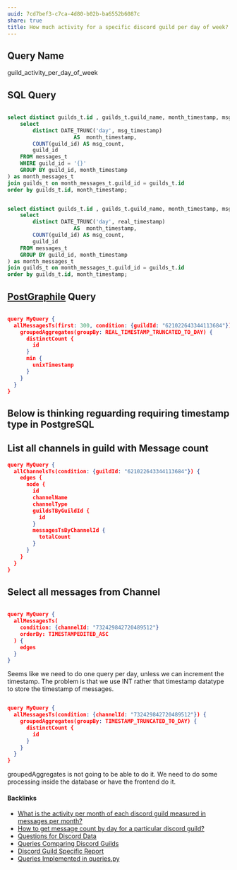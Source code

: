 ```yaml
---
uuid: 7cd7bef3-c7ca-4d80-b02b-ba6552b6087c
share: true
title: How much activity for a specific discord guild per day of week?
---
```

## Query Name

guild_activity_per_day_of_week

## SQL Query

``` SQL

select distinct guilds_t.id , guilds_t.guild_name, month_timestamp, msg_count from (
	select
		distinct DATE_TRUNC('day', msg_timestamp)
			         AS  month_timestamp,
	    COUNT(guild_id) AS msg_count,
	    guild_id 
	FROM messages_t
	WHERE guild_id = '{}'
	GROUP BY guild_id, month_timestamp
) as month_messages_t
join guilds_t on month_messages_t.guild_id = guilds_t.id
order by guilds_t.id, month_timestamp;

```


``` SQL

select distinct guilds_t.id , guilds_t.guild_name, month_timestamp, msg_count from (
	select
		distinct DATE_TRUNC('day', real_timestamp)
			         AS  month_timestamp,
	    COUNT(guild_id) AS msg_count,
	    guild_id 
	FROM messages_t
	GROUP BY guild_id, month_timestamp
) as month_messages_t
join guilds_t on month_messages_t.guild_id = guilds_t.id
order by guilds_t.id, month_timestamp;

```

## [PostGraphile](../314a79d7-8c7a-4b68-9f5d-eb161de21e8a) Query
``` json

query MyQuery {
  allMessagesTs(first: 300, condition: {guildId: "621022643344113684"}) {
    groupedAggregates(groupBy: REAL_TIMESTAMP_TRUNCATED_TO_DAY) {
      distinctCount {
        id
      }
      min {
        unixTimestamp
      }
    }
  }
}


```







## Below is thinking reguarding requiring timestamp type in PostgreSQL
## List all channels in guild with Message count

``` json
query MyQuery {
  allChannelsTs(condition: {guildId: "621022643344113684"}) {
    edges {
      node {
        id
        channelName
        channelType
        guildsTByGuildId {
          id
        }
        messagesTsByChannelId {
          totalCount
        }
      }
    }
  }
}

```
## Select all messages from Channel

``` json

query MyQuery {
  allMessagesTs(
    condition: {channelId: "732429842720489512"}
    orderBy: TIMESTAMPEDITED_ASC
  ) {
    edges
  }
}

```

Seems like we need to do one query per day, unless we can increment the timestamp. The problem is that we use INT rather that timestamp datatype to store the timestamp of messages.


``` json

query MyQuery {
  allMessagesTs(condition: {channelId: "732429842720489512"}) {
    groupedAggregates(groupBy: TIMESTAMP_TRUNCATED_TO_DAY) {
      distinctCount {
        id
      }
    }
  }
}


```

groupedAggregates is not going to be able to do it. We need to do some processing inside the database or have the frontend do it.

#### Backlinks

* [What is the activity per month of each discord guild measured in messages per month?](/edb39918-b02f-4ee7-b2b2-d902c8370412)
* [How to get message count by day for a particular discord guild?](/fe3d485e-3f96-4cbd-8a63-2feda6021e8e)
* [Questions for Discord Data](/46abc67b-bbe7-4800-82f5-f08d4c457ef0)
* [Queries Comparing Discord Guilds](/0c4bbdac-febf-4e8e-861f-c36ef88a71c9)
* [Discord Guild Specific Report](/a41f63f6-9eaf-41bb-8e62-e47ffa29cb92)
* [Queries Implemented in queries.py](/3a44d50b-0280-42f8-8fa0-6c15d4ffe161)